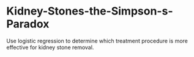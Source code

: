 # Kidney-Stones-the-Simpson-s-Paradox
 Use logistic regression to determine which treatment procedure is more effective for kidney stone removal.
